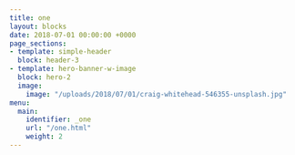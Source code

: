 ```yaml
---
title: one
layout: blocks
date: 2018-07-01 00:00:00 +0000
page_sections:
- template: simple-header
  block: header-3
- template: hero-banner-w-image
  block: hero-2
  image:
    image: "/uploads/2018/07/01/craig-whitehead-546355-unsplash.jpg"
menu:
  main:
    identifier: _one
    url: "/one.html"
    weight: 2
---
```

